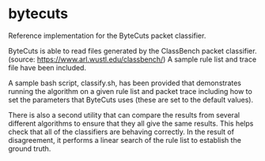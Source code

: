 # bytecuts
Reference implementation for the ByteCuts packet classifier.

ByteCuts is able to read files generated by the ClassBench packet classifier.
(source: https://www.arl.wustl.edu/classbench/)
A sample rule list and trace file have been included.

A sample bash script, classify.sh, has been provided that demonstrates running the algorithm on a given rule list and packet trace including how to set the parameters that ByteCuts uses (these are set to the default values).

There is also a second utility that can compare the results from several different algorithms to ensure that they all give the same results.  This helps check that all of the classifiers are behaving correctly.  In the result of disagreement, it performs a linear search of the rule list to establish the ground truth.

